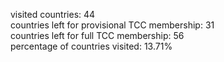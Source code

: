 visited countries: 44<br>
countries left for provisional TCC membership: 31<br>
countries left for full TCC membership: 56<br>
percentage of countries visited: 13.71%<br>
